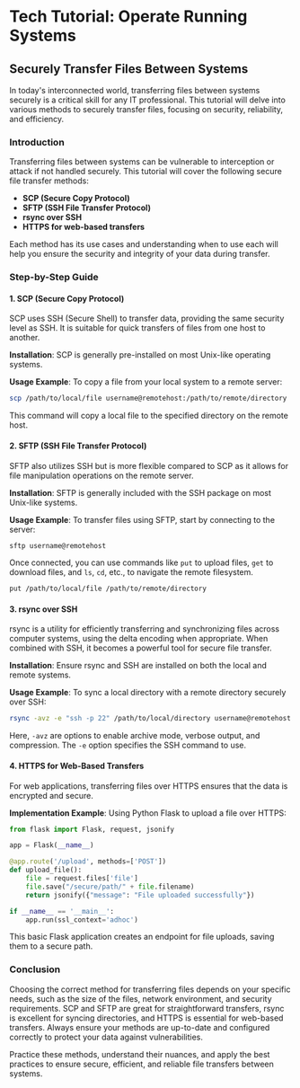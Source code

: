 # Tech Tutorial: Operate Running Systems

## **Securely Transfer Files Between Systems**

In today's interconnected world, transferring files between systems securely is a critical skill for any IT professional. This tutorial will delve into various methods to securely transfer files, focusing on security, reliability, and efficiency.

### **Introduction**

Transferring files between systems can be vulnerable to interception or attack if not handled securely. This tutorial will cover the following secure file transfer methods:
- **SCP (Secure Copy Protocol)**
- **SFTP (SSH File Transfer Protocol)**
- **rsync over SSH**
- **HTTPS for web-based transfers**

Each method has its use cases and understanding when to use each will help you ensure the security and integrity of your data during transfer.

### **Step-by-Step Guide**

#### **1. SCP (Secure Copy Protocol)**

SCP uses SSH (Secure Shell) to transfer data, providing the same security level as SSH. It is suitable for quick transfers of files from one host to another.

**Installation**: SCP is generally pre-installed on most Unix-like operating systems.

**Usage Example**: To copy a file from your local system to a remote server:

```bash
scp /path/to/local/file username@remotehost:/path/to/remote/directory
```

This command will copy a local file to the specified directory on the remote host.

#### **2. SFTP (SSH File Transfer Protocol)**

SFTP also utilizes SSH but is more flexible compared to SCP as it allows for file manipulation operations on the remote server.

**Installation**: SFTP is generally included with the SSH package on most Unix-like systems.

**Usage Example**: To transfer files using SFTP, start by connecting to the server:

```bash
sftp username@remotehost
```

Once connected, you can use commands like `put` to upload files, `get` to download files, and `ls`, `cd`, etc., to navigate the remote filesystem.

```bash
put /path/to/local/file /path/to/remote/directory
```

#### **3. rsync over SSH**

rsync is a utility for efficiently transferring and synchronizing files across computer systems, using the delta encoding when appropriate. When combined with SSH, it becomes a powerful tool for secure file transfer.

**Installation**: Ensure rsync and SSH are installed on both the local and remote systems.

**Usage Example**: To sync a local directory with a remote directory securely over SSH:

```bash
rsync -avz -e "ssh -p 22" /path/to/local/directory username@remotehost:/path/to/remote/directory
```

Here, `-avz` are options to enable archive mode, verbose output, and compression. The `-e` option specifies the SSH command to use.

#### **4. HTTPS for Web-Based Transfers**

For web applications, transferring files over HTTPS ensures that the data is encrypted and secure.

**Implementation Example**: Using Python Flask to upload a file over HTTPS:

```python
from flask import Flask, request, jsonify

app = Flask(__name__)

@app.route('/upload', methods=['POST'])
def upload_file():
    file = request.files['file']
    file.save("/secure/path/" + file.filename)
    return jsonify({"message": "File uploaded successfully"})

if __name__ == '__main__':
    app.run(ssl_context='adhoc')
```

This basic Flask application creates an endpoint for file uploads, saving them to a secure path.

### **Conclusion**

Choosing the correct method for transferring files depends on your specific needs, such as the size of the files, network environment, and security requirements. SCP and SFTP are great for straightforward transfers, rsync is excellent for syncing directories, and HTTPS is essential for web-based transfers. Always ensure your methods are up-to-date and configured correctly to protect your data against vulnerabilities.

Practice these methods, understand their nuances, and apply the best practices to ensure secure, efficient, and reliable file transfers between systems.